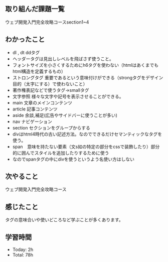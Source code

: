 ## 取り組んだ課題一覧
ウェブ開発入門完全攻略コースsection1~4
## わかったこと
- dl , dt ddタグ
- ヘッダータグは見出しレベルを飛ばさず使うこと。
- フォントサイズを小さくするためにh6タグを使わない（htmlはあくまでもhtml構造を定義するもの）
- ストロングタグ 重要であるという意味付けができる（strongタグをデザイン目的（太字にする）で使わないこと）
- 著作権表記などで使うタグ→smallタグ
- 文字参照 様々な文字や記号を表示させることができる。
- main 文章のメインコンテンツ
- article 記事コンテンツ
- aside 余談,補足(広告やサイドバーに使うことが多い)
- nav ナビゲーション
- section セクションをグループからする
- divはhtml4時代の古い記述方法。なのでできるだけセマンティックなタグを使う。
- span　意味を持たない要素（文s如の特定の部分をcssで装飾したり）部分的に囲んでスタイルを追加したりするために使う
- なのでspanタグの中にdivを使うというよう名使い方はしない

## 次やること
ウェブ開発入門完全攻略コース
## 感じたこと
タグの意味合いや使いどころなど学ぶことが多くあります。

## 学習時間
- Today: 2h
- Total: 78h